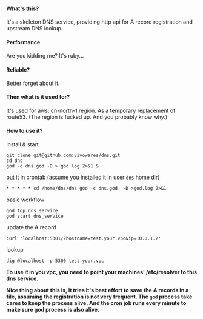 #### What's this?

It's a skeleton DNS service, providing http api for A record registration and upstream DNS lookup.

#### Performance

Are you kidding me? It's ruby...

#### Reliable?

Better forget about it.

#### Then what is it used for?

It's used for aws: cn-north-1 region. As a temporary replacement of route53. (The region is fucked up. And you probably know why.)

#### How to use it?

install & start

```
git clone git@github.com:vivowares/dns.git
cd dns
god -c dns.god -D > god.log 2>&1 &
```

put it in crontab (assume you installed it in user `dns` home dir)

```
* * * * * cd /home/dns/dns god -c dns.god  -D >god.log 2>&1
```

basic workflow

```
god top dns_service
god start dns_service
```

update the A record

```
curl 'localhost:5301/?hostname=test.your.vpc&ip=10.0.1.2'
```

lookup

```
dig @localhost -p 5300 test.your.vpc
```

**To use it in you vpc, you need to point your machines' /etc/resolver to this dns service.**


**Nice thing about this is, it tries it's best effort to save the A records in a file, assuming the registration is not very frequent. The `god` process take cares to keep the process alive. And the cron job runs every minute to make sure god process is also alive.**
